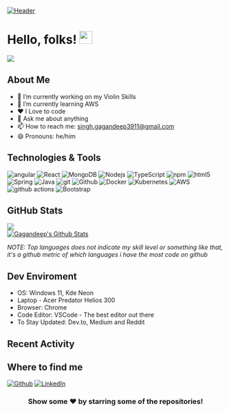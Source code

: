 [![Header](https://i.imgur.com/Mg3k9Ba.png?1 "Header")](https://github.com/Gagandeep39/gagandeep39)

# Hello, folks! <img src="https://i.imgur.com/wMAMzkJ.gif" width="30px">

![](https://visitor-badge.glitch.me/badge?page_id=Gagandeep39.Gagandeep39&style=flat-square)
## About Me
- 🔭 I’m currently working on my Violin Skills
- 🌱 I’m currently learning AWS
- ❤️ I Love to code
- 💬 Ask me about anything
- 📫 How to reach me: singh.gagandeep3911@gmail.com
- 😄 Pronouns: he/him


## Technologies & Tools

<p>
  <img alt="angular" src="https://img.shields.io/badge/-Angular-DD0031?style=flat-square&logo=angular&logoColor=white" />
  <img alt="React" src="https://img.shields.io/badge/-React-45b8d8?style=flat-square&logo=react&logoColor=white" />
  <img alt="MongoDB" src="https://img.shields.io/badge/-MongoDB-13aa52?style=flat-square&logo=mongodb&logoColor=white" />
  <img alt="Nodejs" src="https://img.shields.io/badge/-Nodejs-43853d?style=flat-square&logo=Node.js&logoColor=white" />
  <img alt="TypeScript" src="https://img.shields.io/badge/-TypeScript-007ACC?style=flat-square&logo=typescript&logoColor=white" />
  <img alt="npm" src="https://img.shields.io/badge/-NPM-CB3837?style=flat-square&logo=npm&logoColor=white" />
  <img alt="html5" src="https://img.shields.io/badge/-HTML5-E34F26?style=flat-square&logo=html5&logoColor=white" />
  <img alt="Spring" src="https://img.shields.io/badge/-Spring-177245?style=flat-square&logo=spring&logoColor=white" />
  <img alt="Java" src="https://img.shields.io/badge/-Java-f89820?style=flat-square&logo=java&logoColor=white" />
  <img alt="git" src="https://img.shields.io/badge/-Git-F05032?style=flat-square&logo=git&logoColor=white" />
  <img alt="Github" src="https://img.shields.io/badge/-Github-181717?style=flat-square&logo=github&logoColor=white" />
  <img alt="Docker" src="https://img.shields.io/badge/-Docker-46a2f1?style=flat-square&logo=docker&logoColor=white" />
  <img alt="Kubernetes" src="https://img.shields.io/badge/-Kubernetes-326ce5?style=flat-square&logo=kubernetes&logoColor=white" />
  <img alt="AWS" src="https://img.shields.io/badge/-AWS-232F3E?style=flat-square&logo=amazon&logoColor=white" />
  <img alt="github actions" src="https://img.shields.io/badge/-Github_Actions-2088FF?style=flat-square&logo=github-actions&logoColor=white" />
  <img alt="Bootstrap" src="https://img.shields.io/badge/-Bootstrap-080135?style=flat-square&logo=bootstrap&logoColor=white" />
</p>


## GitHub Stats
<a href="https://github.com/Gagandeep39">
  <img align="center" src="https://github-readme-stats.vercel.app/api/top-langs/?username=Gagandeep39&theme=default&layout=compact&hide=java&hide_border=true" />
</a>
<br/>
<a href="https://github.com/Gagandeep39">
  <img align="center" src="https://github-readme-stats.vercel.app/api?username=Gagandeep39&theme=default&hide_border=true" alt="Gagandeep's Github Stats" />
</a>

*NOTE: Top languages does not indicate my skill level or something like that, it's a github metric of which languages i have the most code on github*
<!-- links to social media icons -->


<!-- Resources -->
<!-- Icons: https://simpleicons.org/ -->
<!-- GitHub Stats: https://github.com/anuraghazra/github-readme-stats -->
<!-- Emojis: https://emojipedia.org/emoji/ -->
<!-- HTML Emojis: https://www.fileformat.info/index.htm -->
<!-- Shields: https://shields.io/ -->
<!-- Awesome GitHub Profile README: https://github.com/abhisheknaiidu/awesome-github-profile-readme -->

## Dev Enviroment
- OS: Windows 11, Kde Neon
- Laptop - Acer Predator Helios 300
- Browser: Chrome
- Code Editor: VSCode - The best editor out there
- To Stay Updated: Dev.to, Medium and Reddit

## Recent Activity
<!--START_SECTION:activity-->

<!--END_SECTION:activity-->

## Where to find me
<p><a href="https://github.com/Gagandeep39" target="_blank"><img alt="Github" src="https://img.shields.io/badge/GitHub-%2312100E.svg?&style=for-the-badge&logo=Github&logoColor=white" /></a> <a href="https://www.linkedin.com/in/gagandeep-m-singh/" target="_blank"><img alt="LinkedIn" src="https://img.shields.io/badge/linkedin-%230077B5.svg?&style=for-the-badge&logo=linkedin&logoColor=white" /></a>

<div align="center">

### Show some ❤️ by starring some of the repositories!

</div>
